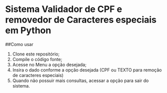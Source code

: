 # Sistema Validador de CPF e removedor de Caracteres especiais em Python

##Como usar
1. Clone este repositório;
2. Compile o código fonte;
3. Acesse no Menu a opção desejada;
4. Insira o dado conforme a opção desejada (CPF ou TEXTO para remoção de caracteres especiais)
5. Quando não possuir mais consultas, acessar a opção para sair do sistema.
